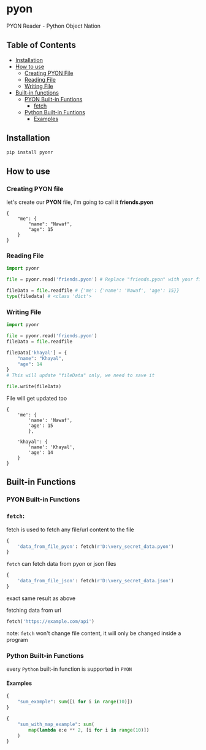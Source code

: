 # pyon
PYON Reader - Python Object Nation

## Table of Contents
- [Installation](#installation)
- [How to use](#how-to-use)
    - [Creating PYON File](#lets-create-our-bpyonb-file)
    - [Reading File](#reading-file)
    - [Writing File](#writing-file)
- [Built-in functions](#built-in-functions)
    - [PYON Built-in Funtions](#pyon-built-in-functions)
        - [fetch](#fetch)
    - [Python Built-in Funtions](#python-built-in-functions)
        - [Examples](#examples)

## Installation
```bash
pip install pyonr
```

## How to use
### Creating PYON file
let's create our <b>PYON</b> file,
i'm going to call it <b>friends.pyon</b>
<br>

```
{
    "me": {
        "name": "Nawaf",
        "age": 15
    }
}
```

### Reading File
```py
import pyonr

file = pyonr.read('friends.pyon') # Replace "friends.pyon" with your file name

fileData = file.readfile # {'me': {'name': 'Nawaf', 'age': 15}}
type(filedata) # <class 'dict'>
```

### Writing File
```py
import pyonr

file = pyonr.read('friends.pyon')
fileData = file.readfile

fileData['khayal'] = {
    "name": "Khayal",
    "age": 14
}
# This will update "fileData" only, we need to save it

file.write(fileData)
```

<p>File will get updated too</p>

```
{
    'me': {
        'name': 'Nawaf',
        'age': 15
        },

    'khayal': {
        'name': 'Khayal',
        'age': 14
    }
}
```

## Built-in Functions
### PYON Built-in Functions
### `fetch`:
fetch is used to fetch any file/url content to the file
```python
{
    'data_from_file_pyon': fetch(r'D:\very_secret_data.pyon')
}
```
`fetch` can fetch data from pyon or json files
```py
{
    'data_from_file_json': fetch(r'D:\very_secret_data.json')
}
```
exact same result as above

fetching data from url
```py
fetch('https://example.com/api')
```
note: `fetch` won't change file content, it will only be changed inside a program


### Python Built-in Functions
every `Python` built-in function is supported in `PYON`
#### Examples
```py
{
    "sum_example": sum([i for i in range(10)])
}
```
```py
{
    "sum_with_map_example": sum(
        map(lambda e:e ** 2, [i for i in range(10)])
    )
}
```